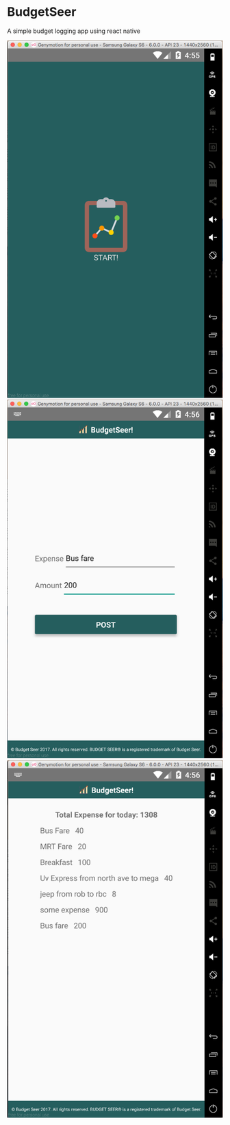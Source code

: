 # BudgetSeer
A simple budget logging app using react native

![alt tag](https://github.com/rgabriel01/BudgetSeer/blob/master/splash.png)
![alt tag](https://github.com/rgabriel01/BudgetSeer/blob/master/entry.png)
![alt tag](https://github.com/rgabriel01/BudgetSeer/blob/master/list.png)
